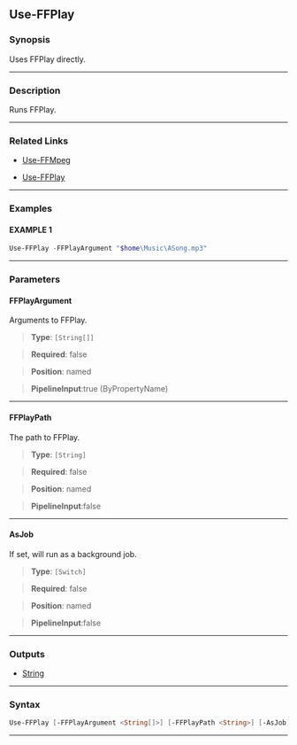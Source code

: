 Use-FFPlay
----------
### Synopsis
Uses FFPlay directly.

---
### Description

Runs FFPlay.

---
### Related Links
* [Use-FFMpeg](Use-FFMpeg.md)



* [Use-FFPlay](Use-FFPlay.md)



---
### Examples
#### EXAMPLE 1
```PowerShell
Use-FFPlay -FFPlayArgument "$home\Music\ASong.mp3"
```

---
### Parameters
#### **FFPlayArgument**

Arguments to FFPlay.



> **Type**: ```[String[]]```

> **Required**: false

> **Position**: named

> **PipelineInput**:true (ByPropertyName)



---
#### **FFPlayPath**

The path to FFPlay.



> **Type**: ```[String]```

> **Required**: false

> **Position**: named

> **PipelineInput**:false



---
#### **AsJob**

If set, will run as a background job.



> **Type**: ```[Switch]```

> **Required**: false

> **Position**: named

> **PipelineInput**:false



---
### Outputs
* [String](https://learn.microsoft.com/en-us/dotnet/api/System.String)




---
### Syntax
```PowerShell
Use-FFPlay [-FFPlayArgument <String[]>] [-FFPlayPath <String>] [-AsJob] [<CommonParameters>]
```
---

